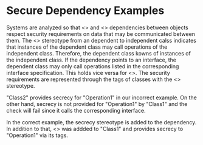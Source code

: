 # Secure Dependency Examples
Systems are analyzed so that <<call>> and <<send>> dependencies between objects respect security requirements on data that may be communicated between them.
The <<call>> stereotype from an dependent to independent calss indicates that instances of the dependent class may call operations of the independent class.
Therefore, the dependent class kowns of instances of the independent class.
If the dependency points to an interface, the dependent class may only call operations listed in the corresponding interface specification.
This holds vice versa for <<send>>.
The security requirements are represented through the tags of classes with the <<critical>> stereotype.

"Class2" provides secrecy for "Operation1" in our incorrect example.
On the other hand, secrecy is not provided for "Operation1" by "Class1" and the check will fail since it calls the corresponding interface.

In the correct example, the secrecy stereotype is added to the dependency.
In addition to that, <<critical>> was addded to "Class1" and provides secrecy to "Operation1" via its tags.
